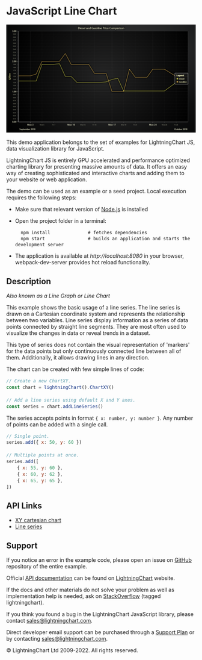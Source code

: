 # JavaScript Line Chart

![JavaScript Line Chart](lineSeries-darkGold.png)

This demo application belongs to the set of examples for LightningChart JS, data visualization library for JavaScript.

LightningChart JS is entirely GPU accelerated and performance optimized charting library for presenting massive amounts of data. It offers an easy way of creating sophisticated and interactive charts and adding them to your website or web application.

The demo can be used as an example or a seed project. Local execution requires the following steps:

-   Make sure that relevant version of [Node.js](https://nodejs.org/en/download/) is installed
-   Open the project folder in a terminal:

          npm install              # fetches dependencies
          npm start                # builds an application and starts the development server

-   The application is available at _http://localhost:8080_ in your browser, webpack-dev-server provides hot reload functionality.


## Description

_Also known as a Line Graph or Line Chart_

This example shows the basic usage of a line series. The line series is drawn on a Cartesian coordinate system and represents the relationship between two variables. Line series display information as a series of data points connected by straight line segments. They are most often used to visualize the changes in data or reveal trends in a dataset.

This type of series does not contain the visual representation of 'markers' for the data points but only continuously connected line between all of them. Additionally, it allows drawing lines in any direction.

The chart can be created with few simple lines of code:

```javascript
// Create a new ChartXY.
const chart = lightningChart().ChartXY()

// Add a line series using default X and Y axes.
const series = chart.addLineSeries()
```

The series accepts points in format `{ x: number, y: number }`. Any number of points can be added with a single call.

```javascript
// Single point.
series.add({ x: 50, y: 60 })

// Multiple points at once.
series.add([
    { x: 55, y: 60 },
    { x: 60, y: 62 },
    { x: 65, y: 65 },
])
```


## API Links

* [XY cartesian chart]
* [Line series]


## Support

If you notice an error in the example code, please open an issue on [GitHub][0] repository of the entire example.

Official [API documentation][1] can be found on [LightningChart][2] website.

If the docs and other materials do not solve your problem as well as implementation help is needed, ask on [StackOverflow][3] (tagged lightningchart).

If you think you found a bug in the LightningChart JavaScript library, please contact sales@lightningchart.com.

Direct developer email support can be purchased through a [Support Plan][4] or by contacting sales@lightningchart.com.

[0]: https://github.com/Arction/
[1]: https://lightningchart.com/lightningchart-js-api-documentation/
[2]: https://lightningchart.com
[3]: https://stackoverflow.com/questions/tagged/lightningchart
[4]: https://lightningchart.com/support-services/

© LightningChart Ltd 2009-2022. All rights reserved.


[XY cartesian chart]: https://lightningchart.com/js-charts/api-documentation/v5.2.0/classes/ChartXY.html
[Line series]: https://lightningchart.com/js-charts/api-documentation/v5.2.0/classes/LineSeries.html


